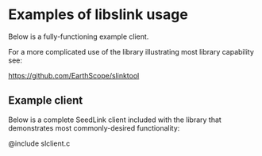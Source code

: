 # Examples of libslink usage

Below is a fully-functioning example client.

For a more complicated use of the library illustrating most library
capability see:

https://github.com/EarthScope/slinktool


## Example client

Below is a complete SeedLink client included with the library that
demonstrates most commonly-desired functionality:

@include slclient.c
